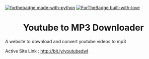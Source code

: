 [![forthebadge made-with-python](http://ForTheBadge.com/images/badges/made-with-python.svg)](http://ayanbag.github.io)
[![ForTheBadge built-with-love](http://ForTheBadge.com/images/badges/built-with-love.svg)](http://ayanbag.github.io)


<h1 align="center">
    Youtube to MP3 Downloader
</h1>

A website to download and convert youtube videos to mp3

Active Site Link :  http://bit.ly/youtubedwl
